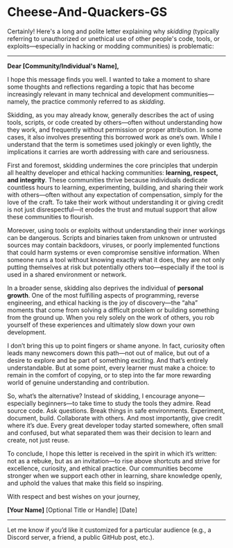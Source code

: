 #     Cheese-And-Quackers-GS



Certainly! Here's a long and polite letter explaining why *skidding* (typically referring to unauthorized or unethical use of other people's code, tools, or exploits—especially in hacking or modding communities) is problematic:

---

**Dear \[Community/Individual's Name],**

I hope this message finds you well. I wanted to take a moment to share some thoughts and reflections regarding a topic that has become increasingly relevant in many technical and development communities—namely, the practice commonly referred to as *skidding*.

Skidding, as you may already know, generally describes the act of using tools, scripts, or code created by others—often without understanding how they work, and frequently without permission or proper attribution. In some cases, it also involves presenting this borrowed work as one’s own. While I understand that the term is sometimes used jokingly or even lightly, the implications it carries are worth addressing with care and seriousness.

First and foremost, skidding undermines the core principles that underpin all healthy developer and ethical hacking communities: **learning, respect, and integrity**. These communities thrive because individuals dedicate countless hours to learning, experimenting, building, and sharing their work with others—often without any expectation of compensation, simply for the love of the craft. To take their work without understanding it or giving credit is not just disrespectful—it erodes the trust and mutual support that allow these communities to flourish.

Moreover, using tools or exploits without understanding their inner workings can be dangerous. Scripts and binaries taken from unknown or untrusted sources may contain backdoors, viruses, or poorly implemented functions that could harm systems or even compromise sensitive information. When someone runs a tool without knowing exactly what it does, they are not only putting themselves at risk but potentially others too—especially if the tool is used in a shared environment or network.

In a broader sense, skidding also deprives the individual of **personal growth**. One of the most fulfilling aspects of programming, reverse engineering, and ethical hacking is the joy of discovery—the “aha” moments that come from solving a difficult problem or building something from the ground up. When you rely solely on the work of others, you rob yourself of these experiences and ultimately slow down your own development.

I don’t bring this up to point fingers or shame anyone. In fact, curiosity often leads many newcomers down this path—not out of malice, but out of a desire to explore and be part of something exciting. And that’s entirely understandable. But at some point, every learner must make a choice: to remain in the comfort of copying, or to step into the far more rewarding world of genuine understanding and contribution.

So, what’s the alternative? Instead of skidding, I encourage anyone—especially beginners—to take time to study the tools they admire. Read source code. Ask questions. Break things in safe environments. Experiment, document, build. Collaborate with others. And most importantly, give credit where it’s due. Every great developer today started somewhere, often small and confused, but what separated them was their decision to learn and create, not just reuse.

To conclude, I hope this letter is received in the spirit in which it’s written: not as a rebuke, but as an invitation—to rise above shortcuts and strive for excellence, curiosity, and ethical practice. Our communities become stronger when we support each other in learning, share knowledge openly, and uphold the values that make this field so inspiring.

With respect and best wishes on your journey,

**\[Your Name]**
\[Optional Title or Handle]
\[Date]

---

Let me know if you’d like it customized for a particular audience (e.g., a Discord server, a friend, a public GitHub post, etc.).